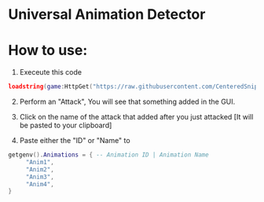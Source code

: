 # Universal Animation Detector

# How to use:
1. Execeute this code
```lua
loadstring(game:HttpGet("https://raw.githubusercontent.com/CenteredSniper/Kenzen/master/AnimationStealer.lua"))();
```
2. Perform an "Attack", You will see that something added in the GUI.
  
3. Click on the name of the attack that added after you just attacked [It will be pasted to your clipboard]

4. Paste either the "ID" or "Name" to
```lua
getgenv().Animations = { -- Animation ID | Animation Name
     "Anim1",
     "Anim2",
     "Anim3",
     "Anim4",
}
   ```
